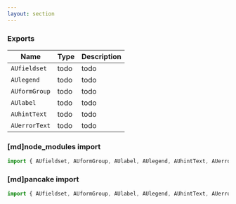 ```yaml
---
layout: section
---
```


### Exports

| Name       | Type    | Description |
|------------|---------|----------------------------------------------------------------------------- |
| `AUfieldset`      | todo | todo |
| `AUlegend`      | todo | todo |
| `AUformGroup`      | todo | todo |
| `AUlabel`      | todo | todo |
| `AUhintText`      | todo | todo |
| `AUerrorText`      | todo | todo |

### [md]node_modules import

```jsx
import { AUfieldset, AUformGroup, AUlabel, AUlegend, AUhintText, AUerrorText } from '@gov.au/form';
```

### [md]pancake import

```jsx
import { AUfieldset, AUformGroup, AUlabel, AUlegend, AUhintText, AUerrorText } from './form';
```
